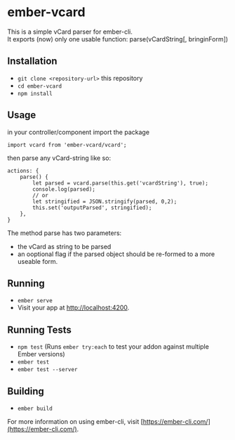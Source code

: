 # ember-vcard

This is a simple vCard parser for ember-cli.    
It exports (now) only one usable function: parse(vCardString[, bringinForm])

## Installation

* `git clone <repository-url>` this repository
* `cd ember-vcard`
* `npm install`

## Usage

in your controller/component import the package

`import vcard from 'ember-vcard/vcard';`

then parse any vCard-string like so:

	actions: {
		parse() {
			let parsed = vcard.parse(this.get('vcardString'), true);
			console.log(parsed);
			// or
			let stringified = JSON.stringify(parsed, 0,2);
			this.set('outputParsed', stringified);
		},
	}


The method parse has two parameters:
- the vCard as string to be parsed
- an ooptional flag if the parsed object should be re-formed to a more useable form.


## Running

* `ember serve`
* Visit your app at [http://localhost:4200](http://localhost:4200).

## Running Tests

* `npm test` (Runs `ember try:each` to test your addon against multiple Ember versions)
* `ember test`
* `ember test --server`

## Building

* `ember build`

For more information on using ember-cli, visit [https://ember-cli.com/](https://ember-cli.com/).
